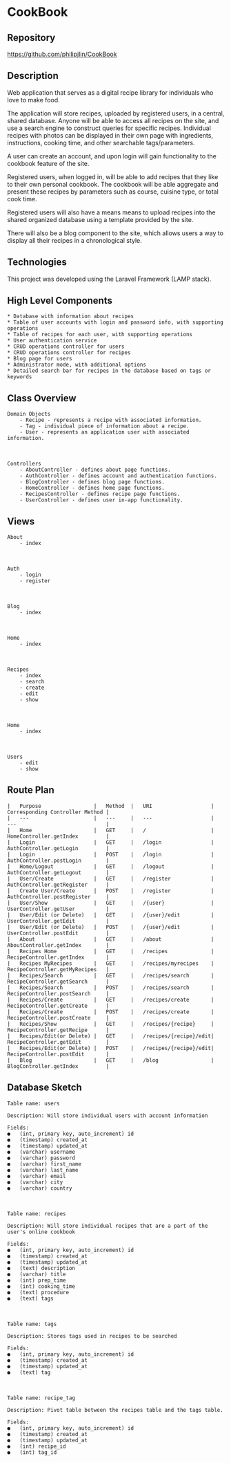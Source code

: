 # CookBook


## Repository
  <https://github.com/philipjlin/CookBook>


## Description
Web application that serves as a digital recipe library for individuals who love to make food.

The application will store recipes, uploaded by registered users, in a central, shared database. Anyone will be able to access all recipes on the site, and use a search engine to construct queries for specific recipes. Individual recipes with photos can be displayed in their own page with ingredients, instructions, cooking time, and other searchable tags/parameters.

A user can create an account, and upon login will gain functionality to the cookbook feature of the site.

Registered users, when logged in, will be able to add recipes that they like to their own personal cookbook. The cookbook will be able aggregate and present these recipes by parameters such as course, cuisine type, or total cook time.

Registered users will also have a means means to upload recipes into the shared organized database using a template provided by the site.

There will also be a blog component to the site, which allows users a way to display all their recipes in a chronological style.


## Technologies
This project was developed using the Laravel Framework (LAMP stack).


## High Level Components
    * Database with information about recipes
    * Table of user accounts with login and password info, with supporting operations
    * Table of recipes for each user, with supporting operations
    * User authentication service
    * CRUD operations controller for users
    * CRUD operations controller for recipes
    * Blog page for users
    * Administrator mode, with additional options
    * Detailed search bar for recipes in the database based on tags or keywords


## Class Overview

    Domain Objects
        - Recipe - represents a recipe with associated information.
        - Tag - individual piece of information about a recipe.
        - User - represents an application user with associated information.

<br>

    Controllers
        - AboutController - defines about page functions.
        - AuthController - defines account and authentication functions.
        - BlogController - defines blog page functions.
        - HomeController - defines home page functions.
        - RecipesController - defines recipe page functions.
        - UserController - defines user in-app functionality.


## Views
    
    About
        - index

<br>

    Auth
        - login
        - register

<br>

    Blog
        - index
    
<br>
    
    Home
        - index

<br>

    Recipes
        - index
        - search
        - create
        - edit
        - show

<br>

    Home
        - index

<br>

    Users
        - edit
        - show



## Route Plan
    |   Purpose                 |   Method  |   URI                   |   Corresponding Controller Method |
    |   ---                     |   ---     |   ---                   |   ---                             |
    |   Home                    |   GET     |   /                     |   HomeController.getIndex         |
    |   Login                   |	GET     |	/login                |	  AuthController.getLogin         |
    |   Login                   |	POST    |	/login                |	  AuthController.postLogin        |
    |   Home/Logout             |	GET     |	/logout               |	  AuthController.getLogout        |
    |   User/Create             |	GET     |	/register             |   AuthController.getRegister      |
    |   Create User/Create      |	POST	|   /register             |   AuthController.postRegister     |
    |   User/Show               |	GET	    |   /{user}               |   UserController.getUser          |
    |   User/Edit (or Delete)   |	GET     |	/{user}/edit	      |   UserController.getEdit          |
    |   User/Edit (or Delete)   |	POST    |	/{user}/edit	      |   UserController.postEdit         |
    |   About                   |	GET     |	/about	              |   AboutController.getIndex        |
    |   Recipes Home            |	GET     |   /recipes	          |   RecipeController.getIndex       |
    |   Recipes MyRecipes       |	GET     |   /recipes/myrecipes    |	  RecipeController.getMyRecipes   |   
    |   Recipes/Search          |	GET     |	/recipes/search       |	  RecipeController.getSearch      |
    |   Recipes/Search          |	POST    |   /recipes/search       |	  RecipeController.postSearch     |
    |   Recipes/Create          |	GET     |   /recipes/create       |	  RecipeController.getCreate      |
    |   Recipes/Create          |	POST    |   /recipes/create       |	  RecipeController.postCreate     |
    |   Recipes/Show            |	GET     |   /recipes/{recipe}     |	  RecipeController.getRecipe      |
    |   Recipes/Edit(or Delete) |	GET     |   /recipes/{recipe}/edit|   RecipeController.getEdit        |
    |   Recipes/Edit(or Delete) |	POST    |   /recipes/{recipe}/edit|	  RecipeController.postEdit       |
    |   Blog                    |	GET     |   /blog                 |	  BlogController.getIndex         |



## Database Sketch
    Table name: users

    Description: Will store individual users with account information

    Fields:
    ●	(int, primary key, auto_increment) id
    ●	(timestamp) created_at
    ●	(timestamp) updated_at
    ●	(varchar) username
    ●	(varchar) password
    ●	(varchar) first_name
    ●	(varchar) last_name
    ●	(varchar) email
    ●	(varchar) city
    ●	(varchar) country

<br>

    Table name: recipes

    Description: Will store individual recipes that are a part of the user's online cookbook

    Fields:
    ●	(int, primary key, auto_increment) id
    ●	(timestamp) created_at
    ●	(timestamp) updated_at
    ●	(text) description
    ●	(varchar) title
    ●	(int) prep_time
    ●	(int) cooking_time
    ●	(text) procedure
    ●	(text) tags

<br>

    Table name: tags

    Description: Stores tags used in recipes to be searched

    Fields:
    ●	(int, primary key, auto_increment) id
    ●	(timestamp) created_at
    ●	(timestamp) updated_at
    ●	(text) tag

<br>

    Table name: recipe_tag

    Description: Pivot table between the recipes table and the tags table.

    Fields:
    ●	(int, primary key, auto_increment) id
    ●	(timestamp) created_at
    ●	(timestamp) updated_at
    ●	(int) recipe_id
    ●	(int) tag_id

